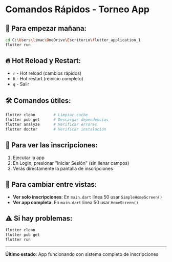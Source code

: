 # Comandos Rápidos - Torneo App

## 🚀 Para empezar mañana:

```bash
cd C:\Users\limac\OneDrive\Escritorio\flutter_application_1
flutter run
```

## 🔥 Hot Reload y Restart:
- `r` - Hot reload (cambios rápidos)
- `R` - Hot restart (reinicio completo)
- `q` - Salir

## 🛠️ Comandos útiles:
```bash
flutter clean        # Limpiar cache
flutter pub get      # Descargar dependencias
flutter analyze      # Verificar errores
flutter doctor       # Verificar instalación
```

## 📱 Para ver las inscripciones:
1. Ejecutar la app
2. En Login, presionar "Iniciar Sesión" (sin llenar campos)
3. Verás directamente la pantalla de inscripciones

## 🔄 Para cambiar entre vistas:
- **Ver solo inscripciones**: En `main.dart` línea 50 usar `SimpleHomeScreen()`
- **Ver app completa**: En `main.dart` línea 50 usar `HomeScreen()`

## ⚠️ Si hay problemas:
```bash
flutter clean
flutter pub get
flutter run
```

---
**Último estado**: App funcionando con sistema completo de inscripciones